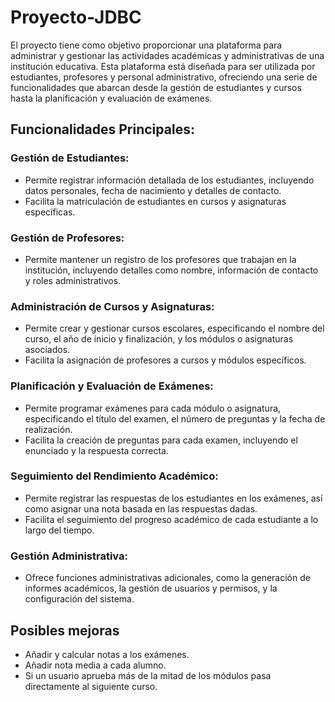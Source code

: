 # Proyecto-JDBC
El proyecto tiene como objetivo proporcionar una plataforma para administrar y gestionar las actividades académicas y administrativas de una institución educativa. Esta plataforma está diseñada para ser utilizada por estudiantes, profesores y personal administrativo, ofreciendo una serie de funcionalidades que abarcan desde la gestión de estudiantes y cursos hasta la planificación y evaluación de exámenes.

## Funcionalidades Principales:

### Gestión de Estudiantes:

- Permite registrar información detallada de los estudiantes, incluyendo datos personales, fecha de nacimiento y detalles de contacto.
- Facilita la matriculación de estudiantes en cursos y asignaturas específicas.

### Gestión de Profesores:

- Permite mantener un registro de los profesores que trabajan en la institución, incluyendo detalles como nombre, información de contacto y roles administrativos.

### Administración de Cursos y Asignaturas:

- Permite crear y gestionar cursos escolares, especificando el nombre del curso, el año de inicio y finalización, y los módulos o asignaturas asociados.
- Facilita la asignación de profesores a cursos y módulos específicos.

### Planificación y Evaluación de Exámenes:

- Permite programar exámenes para cada módulo o asignatura, especificando el título del examen, el número de preguntas y la fecha de realización.
- Facilita la creación de preguntas para cada examen, incluyendo el enunciado y la respuesta correcta.

### Seguimiento del Rendimiento Académico:

- Permite registrar las respuestas de los estudiantes en los exámenes, así como asignar una nota basada en las respuestas dadas.
- Facilita el seguimiento del progreso académico de cada estudiante a lo largo del tiempo.

### Gestión Administrativa:

- Ofrece funciones administrativas adicionales, como la generación de informes académicos, la gestión de usuarios y permisos, y la configuración del sistema.

## Posibles mejoras
- Añadir y calcular notas a los exámenes.
- Añadir nota media a cada alumno.
- Si un usuario aprueba más de la mitad de los módulos pasa directamente al siguiente curso.
